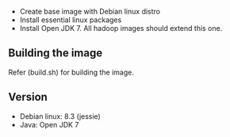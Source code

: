- Create base image with Debian linux distro 
- Install essential linux packages
- Install Open JDK 7. All hadoop images should extend this one.


Building the image
----
Refer (build.sh) for building the image.

Version
---
- Debian linux: 8.3 (jessie)
- Java: Open JDK 7 

